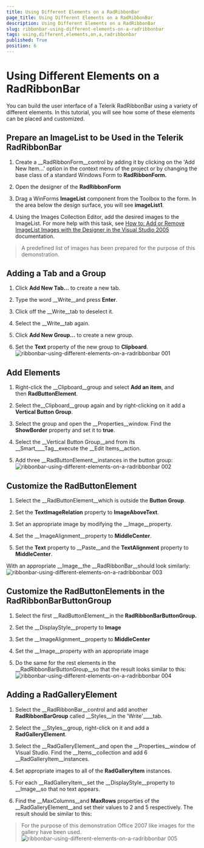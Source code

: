```yaml
---
title: Using Different Elements on a RadRibbonBar
page_title: Using Different Elements on a RadRibbonBar
description: Using Different Elements on a RadRibbonBar
slug: ribbonbar-using-different-elements-on-a-radribbonbar
tags: using,different,elements,on,a,radribbonbar
published: True
position: 6
---
```


# Using Different Elements on a RadRibbonBar



You can build the user interface of a Telerik RadRibbonBar using a variety of different elements. In this tutorial, you will see how some of these elements can be placed and customized.

## Prepare an ImageList to be Used in the Telerik RadRibbonBar

1. Create a __RadRibbonForm__control by adding it by clicking on the 'Add New Item...'
            option in the context menu of the project or by changing the base class of a standard Windows Form to __RadRibbonForm.__

1. Open the designer of the __RadRibbonForm__

1. Drag a WinForms __ImageList__ component from the Toolbox to the form.
            In the area below the design surface, you will see __imageList1__. 

1. Using the Images Collection Editor, add the desired images to the ImageList. For more help with this task, see 
            [How to: Add or Remove ImageList Images with the Designer in the Visual Studio 2005](http://msdn2.microsoft.com/en-us/library/ms233674.aspx) documentation. 

>A predefined list of images has been prepared for the purpose of this demonstration.

## Adding a Tab and a Group

1. Click __Add New Tab...__ to create a new tab. 

1. Type the word __Write__and press __Enter__. 

1. Click off the __Write__tab to deselect it. 

1. Select the __Write__tab again. 

1. Click __Add New Group...__ to create a new group.

1. Set the __Text__ property of the new group to __Clipboard__. ![ribbonbar-using-different-elements-on-a-radribbonbar 001](images/ribbonbar-using-different-elements-on-a-radribbonbar001.png)

## Add Elements

1. Right-click the __Clipboard__group and select __Add an item__, and then __RadButtonElement__.

1. Select the__Clipboard__group again and by right-clicking on it add a __Vertical Button Group__. 

1. Select the group and open the __Properties__window. Find the __ShowBorder__
            property and set it to __true__.

1. Select the __Vertical Button Group__and from its __Smart____Tag__execute the __Edit Items__action. 

1. Add three __RadButtonElement__instances in the button group:![ribbonbar-using-different-elements-on-a-radribbonbar 002](images/ribbonbar-using-different-elements-on-a-radribbonbar002.png)

## Customize the RadButtonElement

1. Select the __RadButtonElement__which is outside the __Button Group__.

1. Set the __TextImageRelation__ property to __ImageAboveText__.

1. Set an appropriate image by modifying the __Image__property. 

1. Set the __ImageAlignment__property to __MiddleCenter__. 

1. Set the __Text__ property to __Paste__and the __TextAlignment__
            property to __MiddleCenter__.

With an appropriate __Image__the __RadRibbonBar__should look similarly:![ribbonbar-using-different-elements-on-a-radribbonbar 003](images/ribbonbar-using-different-elements-on-a-radribbonbar003.png)

## Customize the RadButtonElements in the RadRibbonBarButtonGroup

1. Select the first __RadButtonElement__in the __RadRibbonBarButtonGroup.__

1. Set the __DisplayStyle__property to __Image__

1. Set the __ImageAlignment__property to __MiddleCenter__

1. Set the __Image__property with an appropriate image

1. Do the same for the rest elements in the __RadRibbonBarButtonGroup__so that the result looks similar to this:![ribbonbar-using-different-elements-on-a-radribbonbar 004](images/ribbonbar-using-different-elements-on-a-radribbonbar004.png)

## Adding a RadGalleryElement

1. Select the __RadRibbonBar__control and add another __RadRibbonBarGroup__
            called __Styles__in the 'Write'____tab. 

1. Select the __Styles__group, right-click on it and add a __RadGalleryElement__. 

1. Select the __RadGalleryElement__and open the __Properties__window of Visual Studio.
              Find the __Items__collection and add 6 __RadGalleryItem__instances.
            

1. Set appropriate images to all of the __RadGalleryItem__ instances.

1. For each __RadGalleryItem__set the __DisplayStyle__property to 
            __Image__so that no text appears.

1. Find the __MaxColumns__and __MaxRows__ properties of the
              __RadGalleryElement__and set their values to 2 and 5 respectively. The result should be similar to this:
            

>For the purpose of this demonstration Office 2007 like images for the gallery have been used.![ribbonbar-using-different-elements-on-a-radribbonbar 005](images/ribbonbar-using-different-elements-on-a-radribbonbar005.png)
